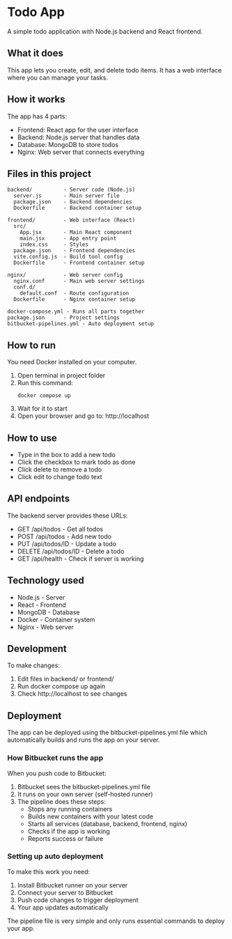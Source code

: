 # Todo App

A simple todo application with Node.js backend and React frontend.

## What it does

This app lets you create, edit, and delete todo items. It has a web interface where you can manage your tasks.

## How it works

The app has 4 parts:
- Frontend: React app for the user interface
- Backend: Node.js server that handles data
- Database: MongoDB to store todos
- Nginx: Web server that connects everything

## Files in this project

```
backend/          - Server code (Node.js)
  server.js       - Main server file
  package.json    - Backend dependencies
  Dockerfile      - Backend container setup

frontend/         - Web interface (React)
  src/
    App.jsx       - Main React component
    main.jsx      - App entry point
    index.css     - Styles
  package.json    - Frontend dependencies
  vite.config.js  - Build tool config
  Dockerfile      - Frontend container setup

nginx/            - Web server config
  nginx.conf      - Main web server settings
  conf.d/
    default.conf  - Route configuration
  Dockerfile      - Nginx container setup

docker-compose.yml - Runs all parts together
package.json      - Project settings
bitbucket-pipelines.yml - Auto deployment setup
```

## How to run

You need Docker installed on your computer.

1. Open terminal in project folder
2. Run this command:
   ```
   docker compose up
   ```
3. Wait for it to start
4. Open your browser and go to: http://localhost

## How to use

- Type in the box to add a new todo
- Click the checkbox to mark todo as done
- Click delete to remove a todo
- Click edit to change todo text

## API endpoints

The backend server provides these URLs:
- GET /api/todos - Get all todos
- POST /api/todos - Add new todo
- PUT /api/todos/ID - Update a todo
- DELETE /api/todos/ID - Delete a todo
- GET /api/health - Check if server is working

## Technology used

- Node.js - Server
- React - Frontend
- MongoDB - Database
- Docker - Container system
- Nginx - Web server

## Development

To make changes:
1. Edit files in backend/ or frontend/
2. Run docker compose up again
3. Check http://localhost to see changes

## Deployment

The app can be deployed using the bitbucket-pipelines.yml file which automatically builds and runs the app on your server.

### How Bitbucket runs the app

When you push code to Bitbucket:
1. Bitbucket sees the bitbucket-pipelines.yml file
2. It runs on your own server (self-hosted runner)
3. The pipeline does these steps:
   - Stops any running containers
   - Builds new containers with your latest code
   - Starts all services (database, backend, frontend, nginx)
   - Checks if the app is working
   - Reports success or failure

### Setting up auto deployment

To make this work you need:
1. Install Bitbucket runner on your server
2. Connect your server to Bitbucket
3. Push code changes to trigger deployment
4. Your app updates automatically

The pipeline file is very simple and only runs essential commands to deploy your app.
